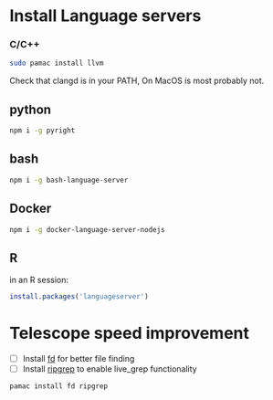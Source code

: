 # Install Language servers 
### C/C++
``` bash
sudo pamac install llvm
```
Check that clangd is in your PATH, On MacOS is most probably not.
## python
``` bash
npm i -g pyright
```
## bash
``` bash
npm i -g bash-language-server
```
## Docker
``` bash
npm i -g docker-language-server-nodejs
```
## R 
in an R session:
``` r
install.packages('languageserver')
```

# Telescope speed improvement
- [ ] Install [fd](https://github.com/sharkdp/fd) for better file finding 
- [ ] Install  [ripgrep](https://github.com/BurntSushi/ripgrep) to enable live_grep functionality
``` bash
pamac install fd ripgrep
```

